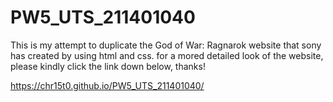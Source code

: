 # PW5_UTS_211401040
This is my attempt to duplicate the God of War: Ragnarok website that sony has created by using html and css. for a mored detailed look of the website, please kindly click the link down below, thanks!

https://chr15t0.github.io/PW5_UTS_211401040/
